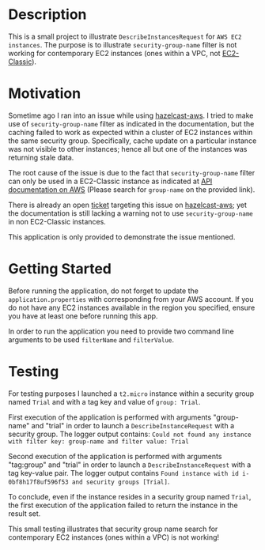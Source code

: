 # Description
This is a small project to illustrate `DescribeInstancesRequest` for `AWS EC2 instances`. The purpose is to illustrate 
`security-group-name` filter is not working for contemporary EC2 instances (ones within a VPC, not [EC2-Classic](
https://docs.aws.amazon.com/AWSEC2/latest/UserGuide/ec2-classic-platform.html
)).

# Motivation
Sometime ago I ran into an issue 
while using [hazelcast-aws](https://github.com/hazelcast/hazelcast-aws). I tried to make use of `security-group-name` filter 
as indicated in the documentation, but the caching failed to work as expected within a cluster of EC2 instances within the
same security group. Specifically, cache update on a particular instance was not visible to other instances; hence all but 
one of the instances was returning stale data.

The root cause of the issue is due to the fact that `security-group-name` filter 
can only be used in a EC2-Classic instance as indicated at [API documentation on AWS](https://docs.aws.amazon.com/AWSEC2/latest/APIReference/API_DescribeInstances.html)
(Please search for `group-name` on the provided link).

There is already an open [ticket](https://github.com/hazelcast/hazelcast-aws/issues/94) targeting this issue on [hazelcast-aws](https://github.com/hazelcast/hazelcast-aws); 
yet the documentation is still lacking a warning not to use `security-group-name` in non EC2-Classic instances.

This application is only provided to demonstrate the issue mentioned.

# Getting Started
Before running the application, do not forget to update the `application.properties` with corresponding from your AWS account.
If you do not have any EC2 instances available in the region you specified, ensure you have at least one before running this app.

In order to run the application you need to provide two command line arguments to be used `filterName` and `filterValue`.

# Testing
For testing purposes I launched a `t2.micro` instance within a security group named `Trial` and with a tag key and value of
`group: Trial`.

First execution of the application is performed with arguments "group-name" and "trial" in order to launch a `DescribeInstanceRequest` 
with a security group. The logger output contains: `Could not found any instance with filter key: group-name and filter value: Trial`

Second execution of the application is performed with arguments "tag:group" and "trial" in order to launch a `DescribeInstanceRequest`
with a tag key-value pair. The logger output contains `Found instance with id i-0bf8h17f8uf596f53 and security groups [Trial]`.

To conclude, even if the instance resides in a security group named `Trial`, the first execution of the application failed 
to return the instance in the result set.

This small testing illustrates that security group name search for contemporary EC2 instances (ones within a VPC) is not working!

